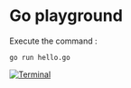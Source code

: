 Go playground
=============

Execute the command :

    go run hello.go
    
[![Terminal](https://s15.postimg.org/64g77mj1n/terminal.jpg)](https://postimg.org/image/nuhvsnwmf/)